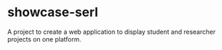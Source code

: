 # showcase-serl
A project to create a web application to display student and researcher projects on one platform.
